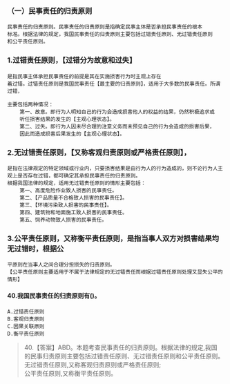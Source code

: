 ### （一）民事责任的归责原则
    民事责任的归责原则。民事责任的归责原则是指确定民事主体是否承担民事责任的根本
    标准。根据法律的规定，我国民事责任的归责原则主要包括过错责任原则、无过错责任原则
    和公平责任原则。
    
### 1.过错责任原则，【过错分为故意和过失】
    是指民事主体承担民事责任的前提是其在实施损害行为时主观上存在
    着过错。过错责任原则是我国民事责任【最主要的归责原则】，适用于大多数的民事责任。所谓过错，
    
    主要包括两种情况：
        第一、故意。即行为人明知自己的行为会造成损害他人的权益的结果，仍然积极追求或
        听任损害结果的发生的【主观心理状态】。
        第二、过失。即行为人因未尽合理的注意义务而未预见自己的行为会造成的损害后果，
        因此而造成损害后果发生的【主观心理状态】。
        
### 2.无过错责任原则，【又称客观归责原则或严格责任原则】，
    是指在法律规定的特定领域或行业内，只要损害结果是由行为人的行为造成的，则不论行为人主观上是否存在过错，都可确定其承担民事责任的归责原则。
    根据我国法律的规定，适用无过错责任原则的情形主要包括：
        第一、高度危险作业致人损害的民事责任。
        第二、【产品质量不合格致人损害的民事责任】。
        第三、【环境污染致人损害的民事责任】。
        第四、建筑物和地面施工致人损害的民事责任。
        第五、饲养动物致人损害的民事责任。
        
### 3.公平责任原则，又称衡平责任原则，是指当事人双方对损害结果均无过错时，根据公
    平原则在当事人之间合理分担损失的归责原则。
    【公平责任原则主要适用于不属于法律规定的无过错责任而根据过错责任原则处理又显失公平的情形】
    
#### 40.我国民事责任的归责原则有()。
    A.过错责任原则
    B.客观归责原则
    C.因果关联原则
    D.衡平责任原则
>   40.【答案】ABD。本题考查民事责任的归责原则。根据法律的规定,我国
    的民事归责原则主要包括过错责任原则、无过错责任原则和公平责任原则。
    无过错责任原则,又称客观归责原则或严格责任原则;   
    公平责任原则,又称衡平责任原则。  